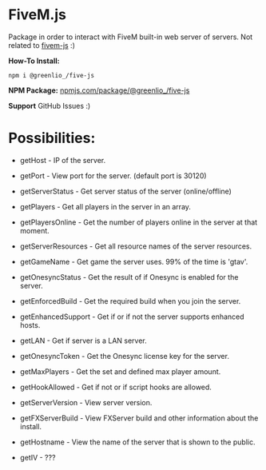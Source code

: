 # FiveM.js
Package in order to interact with FiveM built-in web server of servers.
Not related to [fivem-js](https://www.npmjs.com/package/fivem-js) :)

**How-To Install:**

```
npm i @greenlio_/five-js
```

**NPM Package:** [npmjs.com/package/@greenlio_/five-js](https://www.npmjs.com/package/@greenlio_/five-js)

**Support** GitHub Issues :)

# Possibilities:
- getHost - IP of the server.
- getPort - View port for the server. (default port is 30120)

- getServerStatus - Get server status of the server (online/offline)
- getPlayers - Get all players in the server in an array.
- getPlayersOnline - Get the number of players online in the server at that moment.

- getServerResources - Get all resource names of the server resources.

- getGameName - Get game the server uses. 99% of the time is 'gtav'.
- getOnesyncStatus - Get the result of if Onesync is enabled for the server.
- getEnforcedBuild - Get the required build when you join the server.
- getEnhancedSupport - Get if or if not the server supports enhanced hosts.
- getLAN - Get if server is a LAN server.
- getOnesyncToken - Get the Onesync license key for the server.
- getMaxPlayers - Get the set and defined max player amount.
- getHookAllowed - Get if not or if script hooks are allowed.

- getServerVersion - View server version.

- getFXServerBuild - View FXServer build and other information about the install.

- getHostname - View the name of the server that is shown to the public.
- getIV - ???
